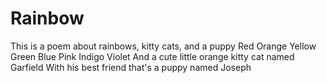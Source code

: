 # Rainbow
This is a poem about rainbows, kitty cats, and a puppy
Red
Orange
Yellow
Green
Blue
Pink
Indigo
Violet
And a cute little orange kitty cat named Garfield
With his best friend that's a puppy named Joseph
